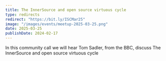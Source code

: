 ```yaml
---
title: The InnerSource and open source virtuous cycle
type: redirects
redirect: "https://bit.ly/ISCMar25"
image: "/images/events/meetup-2025-03-25.png"
date: 2025-03-25
publishDate: 2024-02-17
---
```


In this community call we will hear Tom Sadler, from the BBC, discuss The InnerSource and open source virtuous cycle